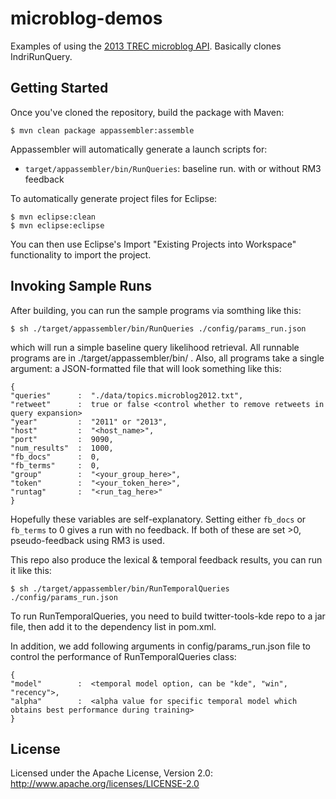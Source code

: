 microblog-demos
===============

Examples of using the [2013 TREC microblog API](http://twittertools.cc/). Basically clones IndriRunQuery.

Getting Started
--------------

Once you've cloned the repository, build the package with Maven:

```
$ mvn clean package appassembler:assemble
```

Appassembler will automatically generate a launch scripts for:

+ `target/appassembler/bin/RunQueries`: baseline run.  with or without RM3 feedback

To automatically generate project files for Eclipse:

```
$ mvn eclipse:clean
$ mvn eclipse:eclipse
```

You can then use Eclipse's Import "Existing Projects into Workspace" functionality to import the project.


Invoking Sample Runs
--------------------
After building, you can run the sample programs via somthing like this:

```
$ sh ./target/appassembler/bin/RunQueries ./config/params_run.json
```

which will run a simple baseline query likelihood retrieval.  All runnable programs are in ./target/appassembler/bin/ .  Also, all programs take a single argument: a JSON-formatted file that will look something like this:
```
{
"queries"      :  "./data/topics.microblog2012.txt",
"retweet"	   :  true or false <control whether to remove retweets in query expansion>
"year"         :  "2011" or "2013",
"host"         :  "<host_name>",
"port"         :  9090,
"num_results"  :  1000,
"fb_docs"      :  0,
"fb_terms"     :  0,
"group"        :  "<your_group_here>",
"token"        :  "<your_token_here>",
"runtag"       :  "<run_tag_here>"
}
```

Hopefully these variables are self-explanatory.  Setting either `fb_docs` or `fb_terms` to 0 gives a run with no feedback.  If both of these
are set >0, pseudo-feedback using RM3 is used.

This repo also produce the lexical & temporal feedback results, you can run it like this:

```
$ sh ./target/appassembler/bin/RunTemporalQueries ./config/params_run.json
```

To run RunTemporalQueries, you need to build twitter-tools-kde repo to a jar file, then add it to the dependency list in pom.xml.

In addition, we add following arguments in config/params_run.json file to control the performance of RunTemporalQueries class: 
```
{
"model"        :  <temporal model option, can be "kde", "win", "recency">,
"alpha"        :  <alpha value for specific temporal model which obtains best performance during training>
}
```

License
-------

Licensed under the Apache License, Version 2.0: http://www.apache.org/licenses/LICENSE-2.0
